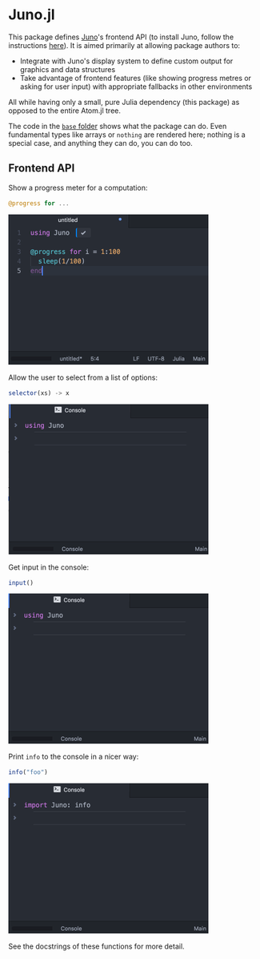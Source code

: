 # Juno.jl

This package defines [Juno](http://junolab.org/)'s frontend API (to install Juno, follow the instructions [here](https://github.com/JunoLab/uber-juno/blob/master/setup.md)). It is aimed primarily at allowing package authors to:

* Integrate with Juno's display system to define custom output for graphics and data structures
* Take advantage of frontend features (like showing progress metres or asking for user input) with appropriate fallbacks in other environments

All while having only a small, pure Julia dependency (this package) as opposed to the entire Atom.jl tree.

The code in the [`base` folder](src/base) shows what the package can do. Even fundamental types like arrays or `nothing` are rendered here; nothing is a special case, and anything they can do, you can do too.

## Frontend API

Show a progress meter for a computation:

```julia
@progress for ...
```

![progress](static/progress.gif)

Allow the user to select from a list of options:

```julia
selector(xs) -> x
```

![selector](static/selector.gif)

Get input in the console:

```julia
input()
```

![input](static/input.gif)

Print `info` to the console in a nicer way:

```julia
info("foo")
```

![info](static/info.gif)

See the docstrings of these functions for more detail.
